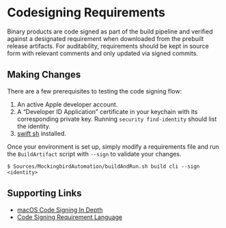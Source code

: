 # Codesigning Requirements

Binary products are code signed as part of the build pipeline and verified against a designated requirement when downloaded from the prebuilt release artifacts. For auditability, requirements should be kept in source form with relevant comments and only updated via signed commits.

## Making Changes

There are a few prerequisites to testing the code signing flow:

1. An active Apple developer account.
2. A “Developer ID Application” certificate in your keychain with its corresponding private key. Running `security find-identity` should list the identity.
3. [swift sh](https://github.com/mxcl/swift-sh) installed.

Once your environment is set up, simply modify a requirements file and run the `BuildArtifact` script with `--sign` to validate your changes.

```console
$ Sources/MockingbirdAutomation/buildAndRun.sh build cli --sign <identity>
```

## Supporting Links

- [macOS Code Signing In Depth](https://developer.apple.com/library/archive/technotes/tn2206/_index.html)
- [Code Signing Requirement Language](https://developer.apple.com/library/archive/documentation/Security/Conceptual/CodeSigningGuide/RequirementLang/RequirementLang.html)
